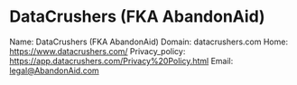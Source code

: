 
# DataCrushers (FKA AbandonAid)

Name: DataCrushers (FKA AbandonAid)
Domain: datacrushers.com
Home: https://www.datacrushers.com/
Privacy_policy: https://app.datacrushers.com/Privacy%20Policy.html
Email: legal@AbandonAid.com
